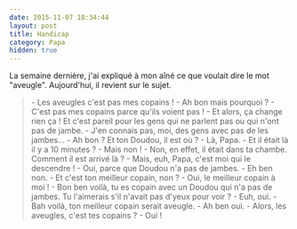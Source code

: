 ```yaml
---
date: 2015-11-07 18:34:44
layout: post
title: Handicap
category: Papa
hidden: true
---
```


La semaine dernière, j'ai expliqué à mon aîné ce que voulait dire le mot "aveugle". Aujourd'hui, il revient sur le sujet.

> \- Les aveugles c'est pas mes copains !
> \- Ah bon mais pourquoi ?
> \- C'est pas mes copains parce qu'ils voient pas !
> \- Et alors, ça change rien ça ! Et c'est pareil pour les gens qui ne parlent pas ou qui n'ont pas de jambe.
> \- J'en connais pas, moi, des gens avec pas de les jambes...
> \- Ah bon ? Et ton Doudou, il est où ?
> \- Là, Papa.
> \- Et il était là il y a 10 minutes ?
> \- Mais non !
> \- Non, en effet, il était dans ta chambe. Comment il est arrivé là ?
> \- Mais, euh, Papa, c'est moi qui le descendre !
> \- Oui, parce que Doudou n'a pas de jambes.
> \- Eh ben non.
> \- Et c'est ton meilleur copain, non ?
> \- Oui, le meilleur copain à moi !
> \- Bon ben voilà, tu es copain avec un Doudou qui n'a pas de jambes. Tu l'aimerais s'il n'avait pas d'yeux pour voir ?
> \- Euh, oui.
> \- Bah voilà, ton meilleur copain serait aveugle.
> \- Ah ben oui.
> \- Alors, les aveugles, c'est tes copains ?
> \- Oui !

